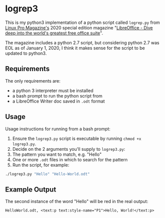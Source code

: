 # logrep3

This is my python3 implementation of a python script called `logrep.py` from [Linux Pro Magazine's](https://www.linuxpromagazine.com) 2020 special edition magazine "[LibreOffice - Dive deep into the world's greatest free office suite](https://www.linux-magazine.com/Resources/Special-Editions/40-LibreOffice-2020-Edition)".

The magazine includes a python 2.7 script, but considering python 2.7 was EOL as of January 1, 2020, I think it makes sense for the script to be updated to python3.


## Requirements

The only requirements are:
- a python 3 interpreter must be installed
- a bash prompt to run the python script from
- a LibreOffice Writer doc saved in `.odt` format


## Usage
Usage instructions for running from a bash prompt:

1. Ensure the `logrep3.py` script is executable by running `chmod +x logrep3.py`.
2. Decide on the 2 arguments you'll supply to `logrep3.py`:
  1. The pattern you want to match, e.g. "Hello"
  2. One or more `.odt` files in which to search for the pattern
3. Run the script, for example:
```bash
./logrep3.py "Hello" "Hello-World.odt"
```

## Example Output

The second instance of the word "Hello" will be red in the real output:
```
HelloWorld.odt, <text:p text:style-name="P1">Hello, World!</text:p>
```
